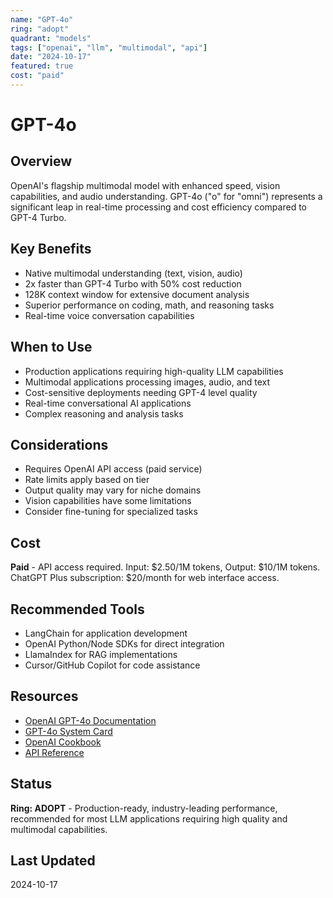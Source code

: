 ```yaml
---
name: "GPT-4o"
ring: "adopt"
quadrant: "models"
tags: ["openai", "llm", "multimodal", "api"]
date: "2024-10-17"
featured: true
cost: "paid"
---
```


# GPT-4o

## Overview
OpenAI's flagship multimodal model with enhanced speed, vision capabilities, and audio understanding. GPT-4o ("o" for "omni") represents a significant leap in real-time processing and cost efficiency compared to GPT-4 Turbo.

## Key Benefits
- Native multimodal understanding (text, vision, audio)
- 2x faster than GPT-4 Turbo with 50% cost reduction
- 128K context window for extensive document analysis
- Superior performance on coding, math, and reasoning tasks
- Real-time voice conversation capabilities

## When to Use
- Production applications requiring high-quality LLM capabilities
- Multimodal applications processing images, audio, and text
- Cost-sensitive deployments needing GPT-4 level quality
- Real-time conversational AI applications
- Complex reasoning and analysis tasks

## Considerations
- Requires OpenAI API access (paid service)
- Rate limits apply based on tier
- Output quality may vary for niche domains
- Vision capabilities have some limitations
- Consider fine-tuning for specialized tasks

## Cost
**Paid** - API access required. Input: $2.50/1M tokens, Output: $10/1M tokens. ChatGPT Plus subscription: $20/month for web interface access.

## Recommended Tools
- LangChain for application development
- OpenAI Python/Node SDKs for direct integration
- LlamaIndex for RAG implementations
- Cursor/GitHub Copilot for code assistance

## Resources
- [OpenAI GPT-4o Documentation](https://platform.openai.com/docs/models/gpt-4o)
- [GPT-4o System Card](https://openai.com/research/gpt-4o-system-card)
- [OpenAI Cookbook](https://cookbook.openai.com/)
- [API Reference](https://platform.openai.com/docs/api-reference)

## Status
**Ring: ADOPT** - Production-ready, industry-leading performance, recommended for most LLM applications requiring high quality and multimodal capabilities.

## Last Updated
2024-10-17
